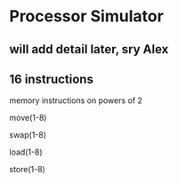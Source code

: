 # Processor Simulator

## will add detail later, sry Alex

## 16 instructions

memory instructions on powers of 2

move(1-8)

swap(1-8)

load(1-8)

store(1-8)

